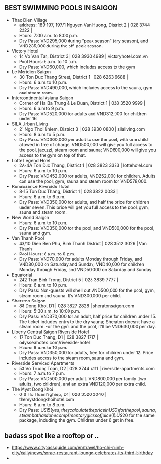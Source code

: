 ## BEST SWIMMING POOLS IN SAIGON
 - Thao Dien Village
   - address: 189-197, 197/1 Nguyen Van Huong, District 2 | 028 3744 2222 | 
   - Hours: 7:00 a.m. to 8:00 p.m.
   - Day Pass: VND295,000 during “peak season” (dry season), and VND235,000 during the off-peak season.
 - Victory Hotel
   - 14 Vo Van Tan, District 3 | 028 3930 4989 | victoryhotel.com.vn
   - Pool Hours: 6 a.m. to 10 p.m.
   - Day Pass: VND60,000, which includes access to the gym
 - Le Méridien Saigon
   - 3C Ton Duc Thang Street, District 1 | 028 6263 6688 | 
   - Hours: 6 a.m. to 10 p.m.
   - Day Pass: VND490,000, which includes access to the sauna, gym and steam room.
 - Intercontinental Asiana Saigon
   - Corner of Hai Ba Trung & Le Duan, District 1 | 028 3520 9999 | 
   - Hours: 6 a.m to 9 p.m.
   - Day Pass: VND520,000 for adults and VND312,000 for children under 16
 - SILA Urban Living
   - 21 Ngo Thoi Nhiem, District 3 | 028 3930 0800 | silaliving.com
   - Hours: 8 a.m. to 5 p.m.
   - Day Pass: VND300,000 per adult to use the pool, with one child allowed in free of charge. VND500,000 will give you full access to the pool, jacuzzi, steam room and sauna; VND600,000 will give you access to the gym on top of that.
 - Lotte Legend Hotel
   - 2A-4A Ton Duc Thang, District 1 | 028 3823 3333 | lottehotel.com
   - Hours: 6 a.m. to 10 p.m.
   - Day Pass: VND452,000 for adults, VND252,000 for children. Adults can use the pool, gym, sauna and steam room for VND578,000.
 - Renaissance Riverside Hotel
   - 8-15 Ton Duc Thang, District 1 | 028 3822 0033 |
   - Hours: 6 a.m. to 6 p.m.
   - Day Pass: VND350,000 for adults, and half the price for children under seven. This price will get you full access to the pool, gym, sauna and steam room.
 - New World Saigon
   - Hours: 6 a.m. to 10 p.m.
   - Day Pass: VND350,000 for the pool, and VND500,000 for the pool, sauna and gym.
 - Van Thanh Pool
   - 48/10 Dien Bien Phu, Binh Thanh District | 028 3512 3026 | Van Thanh
   - Pool Hours: 6 a.m. to 8 p.m.
   - Day Pass: VND70,000 for adults Monday through Friday, and VND80,000 on Saturday and Sunday; VND40,000 for children Monday through Friday, and VND50,000 on Saturday and Sunday
 - Equatorial
   - 242 Tran Binh Trong, District 5 | 028 3839 7777 | 
   - Hours: 6 a.m. to 10 p.m.
   - Day Pass: Non-guests will shell out VND500,000 for the pool, gym, steam room and sauna. It’s VND300,000 per child.
 - Sheraton Saigon
   - 88 Dong Khoi, D1 | 028 3827 2828 | sheratonsaigon.com
   - Hours: 5:30 a.m. to 10:00 p.m.
   - Day Pass: VND370,000 for an adult, half price for children under 15. The ticket includes entry to the dry sauna; Sheraton doesn’t have a steam room. For the gym and the pool, it’ll be VND630,000 per day.
 - Liberty Central Saigon Riverside Hotel
   - 17 Ton Duc Thang, D1 | 028 3827 1717 | odysseahotels.com/riverside-hotel
   - Hours: 6 a.m. to 10 p.m.
   - Day Pass: VND350,000 for adults, free for children under 12. Price includes access to the steam room, sauna and gym.
 - Riverside Serviced Apartments
   - 53 Vo Truong Toan, D2 | 028 3744 4111 | riverside-apartments.com
   - Hours: 7 a.m. to 7 p.m.
   - Day Pass: VND500,000 per adult. VND800,000 per family (two adults, two children), and an extra VND120,000 per extra child.
 - The Myst Dong Khoi
   - 6-8 Ho Huan Nghiep, D1 | 028 3520 3040 | themystdongkhoihotel.com
   - Hours: 6 a.m. to 8 p.m.
   - Day Pass: US$15 (yes, they calculate the price in USD) for the pool, sauna, steam bath and one complimentary glass of juice(!). US$20 for the same package, including the gym. Children under 6 get in free.

## badass spot like a rooftop or ..
 - https://www.citypassguide.com/en/travel/ho-chi-minh-city/daily/news/sorae-restaurant-lounge-celebrates-its-third-birthday
 - 
